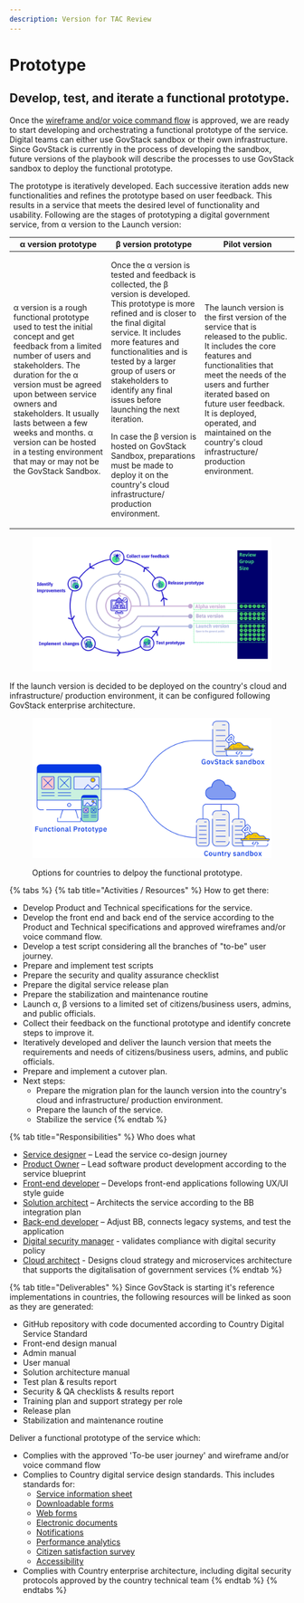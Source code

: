 ```yaml
---
description: Version for TAC Review
---
```


# Prototype

## Develop, test, and iterate a functional prototype.

Once the [wireframe ](https://govstack.gitbook.io/implementation-playbook/govstack-implementation-playbook/design-and-delivery/wireframes)[and/or voice command flow](https://govstack.gitbook.io/implementation-playbook/govstack-implementation-playbook/design-and-delivery/wireframes) is approved, we are ready to start developing and orchestrating a functional prototype of the service. Digital teams can either use GovStack sandbox or their own infrastructure. Since GovStack is currently in the process of developing the sandbox, future versions of the playbook will describe the processes to use GovStack sandbox to deploy the functional prototype.&#x20;

The prototype is iteratively developed. Each successive iteration adds new functionalities and refines the prototype based on user feedback. This results in a service that meets the desired level of functionality and usability. Following are the stages of prototyping a digital government service, from α version to the Launch version:

| α version prototype                                                                                                                                                                                                                                                                                                                                                                     | β version prototype                                                                                                                                                                                                                                                                                                                                                                                                                                                                                             | Pilot version                                                                                                                                                                                                                                                                                                                         |
| --------------------------------------------------------------------------------------------------------------------------------------------------------------------------------------------------------------------------------------------------------------------------------------------------------------------------------------------------------------------------------------- | --------------------------------------------------------------------------------------------------------------------------------------------------------------------------------------------------------------------------------------------------------------------------------------------------------------------------------------------------------------------------------------------------------------------------------------------------------------------------------------------------------------- | ------------------------------------------------------------------------------------------------------------------------------------------------------------------------------------------------------------------------------------------------------------------------------------------------------------------------------------- |
| α version is a rough functional prototype used to test the initial concept and get feedback from a limited number of users and stakeholders. The duration for the α version must be agreed upon between service owners and stakeholders. It usually lasts between a few weeks and months. α version can be hosted in a testing environment that may or may not be the GovStack Sandbox. | <p>Once the α version is tested and feedback is collected, the β version is developed. This prototype is more refined and is closer to the final digital service. It includes more features and functionalities and is tested by a larger group of users or stakeholders to identify any final issues before launching the next iteration.</p><p>In case the β version is hosted on GovStack Sandbox, preparations must be made to deploy it on the country's cloud infrastructure/ production environment.</p> | The launch version is the first version of the service that is released to the public. It includes the core features and functionalities that meet the needs of the users and further iterated based on future user feedback. It is deployed, operated, and maintained on the country's cloud infrastructure/ production environment. |



<figure><img src="../../.gitbook/assets/Protype (8).png" alt=""><figcaption></figcaption></figure>

If the launch version is decided to be deployed on the country's cloud and infrastructure/ production environment, it can be configured following GovStack enterprise architecture.

<figure><img src="../../.gitbook/assets/53.-Functional-prototype.jpg" alt=""><figcaption><p>Options for countries to delpoy the functional prototype.</p></figcaption></figure>

{% tabs %}
{% tab title="Activities  / Resources" %}
How to get there:

* Develop Product and Technical specifications for the service.
* Develop the front end and back end of the service according to the Product and Technical specifications and approved wireframes and/or voice command flow. &#x20;
* Develop a test script considering all the branches of "to-be" user journey. &#x20;
* Prepare and implement test scripts
* Prepare the security and quality assurance checklist &#x20;
* Prepare the digital service release plan &#x20;
* Prepare the stabilization and maintenance routine &#x20;
* Launch α, β versions to a limited set of citizens/business users, admins, and public officials.&#x20;
* Collect their feedback on the functional prototype and identify concrete steps to improve it.
* Iteratively developed and deliver the launch version that meets the requirements and needs of citizens/business users, admins, and public officials.
* Prepare and implement a cutover plan.
* Next steps:
  * Prepare the migration plan for the launch version into the country's cloud and infrastructure/ production environment.&#x20;
  * Prepare the launch of the service.
  * Stabilize the service
{% endtab %}

{% tab title="Responsibilities" %}
Who does what

* [Service designer](https://govstack.gitbook.io/implementation-playbook/govstack-implementation-playbook/annex/govstack-user-profiles-taxonomy#service-designer) – Lead the service co-design journey&#x20;
* [Product Owner](http://localhost:5000/o/pxmRWOPoaU8fUAbbcrus/s/zdXe8NbIMZIv5sydPBf6/) – Lead software product development according  to the service blueprint &#x20;
* [Front-end developer](https://govstack.gitbook.io/implementation-playbook/govstack-implementation-playbook/annex/govstack-user-profiles-taxonomy#front-end-developer) – Develops front-end applications following UX/UI style guide &#x20;
* [Solution architect](https://govstack.gitbook.io/implementation-playbook/govstack-implementation-playbook/annex/govstack-user-profiles-taxonomy#solution-architect) – Architects the service according to the BB integration plan &#x20;
* [Back-end developer](https://govstack.gitbook.io/implementation-playbook/govstack-implementation-playbook/annex/govstack-user-profiles-taxonomy#back-end-developers) –  Adjust BB, connects legacy systems, and test the application&#x20;
* [Digital security manager](https://govstack.gitbook.io/implementation-playbook/govstack-implementation-playbook/annex/govstack-user-profiles-taxonomy#digital-security-manager) - validates compliance with digital security policy
* [Cloud architect](https://govstack.gitbook.io/implementation-playbook/govstack-implementation-playbook/annex/govstack-user-profiles-taxonomy#cloud-architect) - Designs cloud strategy and microservices architecture that supports the digitalisation of government services
{% endtab %}

{% tab title="Deliverables" %}
Since GovStack is starting it's reference implementations in countries, the following resources will be linked as soon as they are generated:

* GitHub repository with code documented according to Country Digital Service Standard
* Front-end design manual &#x20;
* Admin manual &#x20;
* User manual &#x20;
* Solution architecture manual&#x20;
* Test plan & results report &#x20;
* Security & QA checklists & results report &#x20;
* Training plan and support strategy per role &#x20;
* Release plan &#x20;
* Stabilization and maintenance routine &#x20;

Deliver a functional prototype of the service which:

* Complies with the approved 'To-be user journey' and wireframe and/or voice command flow
* Complies to Country digital service design standards. This includes standards for:&#x20;
  * [Service information sheet](https://govstack.gitbook.io/implementation-playbook/govstack-implementation-playbook/learning-and-exchange/artefacts#information-service-sheets)
  * [Downloadable forms](broken-reference)
  * [Web forms](broken-reference)
  * [Electronic documents](broken-reference)
  * [Notifications](broken-reference)
  * [Performance analytics](broken-reference)
  * [Citizen satisfaction survey](broken-reference)
  * [Accessibility ](broken-reference)
* Complies with Country enterprise architecture, including digital security protocols approved by the country technical team&#x20;
{% endtab %}
{% endtabs %}

